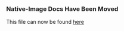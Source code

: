 ### Native-Image Docs Have Been Moved
This file can now be found [here](../docs/reference-manual/native-image/Limitations.md)